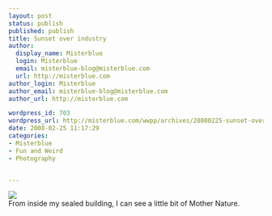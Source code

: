```yaml
---
layout: post
status: publish
published: publish
title: Sunset over industry
author:
  display_name: Misterblue
  login: Misterblue
  email: misterblue-blog@misterblue.com
  url: http://misterblue.com
author_login: Misterblue
author_email: misterblue-blog@misterblue.com
author_url: http://misterblue.com

wordpress_id: 703
wordpress_url: http://misterblue.com/wwpp/archives/20080225-sunset-over-industry
date: 2008-02-25 11:17:29
categories:
- Misterblue
- Fun and Weird
- Photography


---
```

<div class="g2image_float_left"><a href="/images/oldimages/IMG_1765.jpg"><img src="/images/oldimages/thumb/IMG_1765.jpg" class="oldImageThumb"/></a></div>From inside my sealed building, I can see a little bit of Mother Nature.

